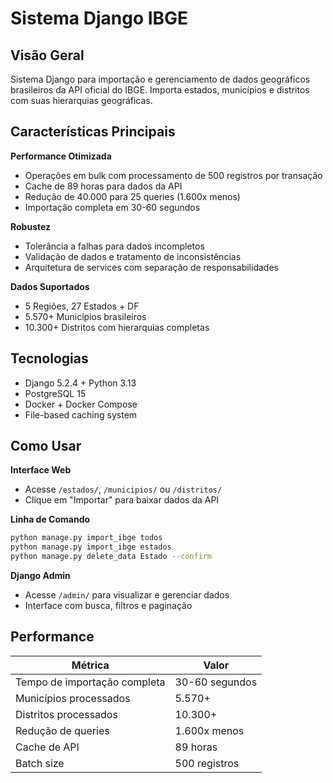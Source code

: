 # Sistema Django IBGE

## Visão Geral

Sistema Django para importação e gerenciamento de dados geográficos brasileiros da API oficial do IBGE. Importa estados, municípios e distritos com suas hierarquias geográficas.

## Características Principais

**Performance Otimizada**
- Operações em bulk com processamento de 500 registros por transação
- Cache de 89 horas para dados da API
- Redução de 40.000 para 25 queries (1.600x menos)
- Importação completa em 30-60 segundos

**Robustez**
- Tolerância a falhas para dados incompletos
- Validação de dados e tratamento de inconsistências
- Arquitetura de services com separação de responsabilidades

**Dados Suportados**
- 5 Regiões, 27 Estados + DF
- 5.570+ Municípios brasileiros
- 10.300+ Distritos com hierarquias completas

## Tecnologias

- Django 5.2.4 + Python 3.13
- PostgreSQL 15
- Docker + Docker Compose
- File-based caching system

## Como Usar

**Interface Web**
- Acesse `/estados/`, `/municipios/` ou `/distritos/`
- Clique em "Importar" para baixar dados da API

**Linha de Comando**
```bash
python manage.py import_ibge todos
python manage.py import_ibge estados
python manage.py delete_data Estado --confirm
```

**Django Admin**
- Acesse `/admin/` para visualizar e gerenciar dados
- Interface com busca, filtros e paginação

## Performance

| Métrica | Valor |
|---------|-------|
| Tempo de importação completa | 30-60 segundos |
| Municípios processados | 5.570+ |
| Distritos processados | 10.300+ |
| Redução de queries | 1.600x menos |
| Cache de API | 89 horas |
| Batch size | 500 registros |
